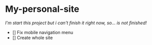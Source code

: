 # My-personal-site

_I'm start this project but i can't finish it right now, so... is not finished!_

- [] Fix mobile navigation menu  
- [] Create whole site  
